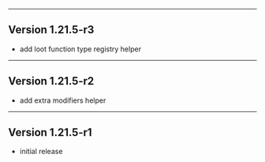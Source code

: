 ------------------------------------------------------
Version 1.21.5-r3
------------------------------------------------------
- add loot function type registry helper

------------------------------------------------------
Version 1.21.5-r2
------------------------------------------------------
- add extra modifiers helper

------------------------------------------------------
Version 1.21.5-r1
------------------------------------------------------
- initial release